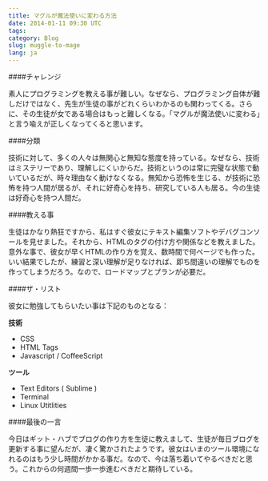 ```yaml
---
title: マグルが魔法使いに変わる方法
date: 2014-01-11 09:30 UTC
tags:
category: Blog
slug: muggle-to-mage
lang: ja
---
```


####チャレンジ

素人にプログラミングを教える事が難しい。なぜなら、プログラミング自体が難しだけではなく、先生が生徒の事がどれくらいわかるのも関わってくる。さらに、その生徒が女である場合はもっと難しくなる。「マグルが魔法使いに変わる」と言う喩えが正しくなってくると思います。

####分類

技術に対して、多くの人々は無関心と無知な態度を持っている。なぜなら、技術はミステリーであり、理解しにくいからだ。技術というのは常に完璧な状態で動いているだが、時々理由なく動けなくなる。無知から恐怖を生じる、が技術に恐怖を持つ人間が居るが、それに好奇心を持ち、研究している人も居る。今の生徒は好奇心を持つ人間だ。

####教える事

生徒はかなり熱狂ですから、私はすぐ彼女にテキスト編集ソフトやデバグコンソールを見せました。それから、HTMLのタグの付け方や関係などを教えました。意外な事で、彼女が早くHTMLの作り方を覚え、数時間で何ページでも作った。いい結果でしたが、練習と深い理解が足りなければ、即ち間違いの理解でものを作ってしまうだろう。なので、ロードマップとプランが必要だ。

####ザ・リスト

彼女に勉強してもらいたい事は下記のものとなる：

__技術__

*	CSS
*	HTML Tags
*	Javascript / CoffeeScript

__ツール__

*	Text Editors ( Sublime )
*	Terminal
*	Linux Utitlities

####最後の一言

今日はギット・ハブでブログの作り方を生徒に教えまして、生徒が毎日ブログを更新する事に望んだが、凄く驚かされたようです。彼女はいまのツール環境になれるのはもう少し時間がかかる事だ。なので、今は落ち着いてやるべきだと思う。これからの何週間一歩一歩進むべきだと期待している。
